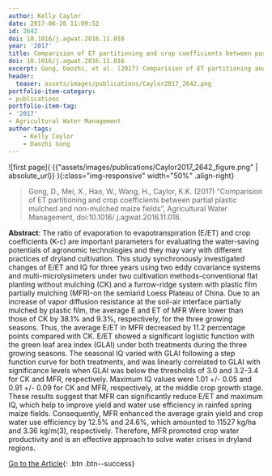 ```yaml
---
author: Kelly Caylor
date: 2017-06-26 11:09:52
id: 2642
doi: 10.1016/j.agwat.2016.11.016
year: '2017'
title: Comparision of ET partitioning and crop coefficients between partial plastic mulched and non-mulched maize fields
doi: 10.1016/j.agwat.2016.11.016
excerpt: Gong, Daozhi, et al. (2017) Comparision of ET partitioning and crop coefficients between partial plastic mulched and non-mulched maize fields, Agricultural Water Management, doi:10.1016/ j.agwat.2016.11.016
header:
  teaser: assets/images/publications/Caylor2017_2642.png
portfolio-item-category:
- publications
portfolio-item-tag:
- '2017'
- Agricultural Water Management
author-tags:
    - Kelly Caylor
    - Daozhi Gong
---
```


![first page]( {{"assets/images/publications/Caylor2017_2642_figure.png" | absolute_url}} ){:class="img-responsive" width="50%" .align-right}


> Gong, D., Mei, X., Hao, W., Wang, H., Caylor, K.K. (2017) “Comparision of ET partitioning and crop coefficients between partial plastic mulched and non-mulched maize fields”, Agricultural Water Management, doi:10.1016/ j.agwat.2016.11.016.


**Abstract**:  The ratio of evaporation to evapotranspiration (E/ET) and crop coefficients (K-c) are important parameters for evaluating the water-saving potentials of agronomic technologies and they may vary with different practices of dryland cultivation. This study synchronously investigated changes of E/ET and IQ for three years using two eddy covariance systems and multi-microlysimeters under two cultivation methods-conventional flat planting without mulching (CK) and a furrow-ridge system with plastic film partially mulching (MFR)-on the semiarid Loess Plateau of China. Due to an increase of vapor diffusion resistance at the soil-air interface partially mulched by plastic film, the average E and ET of MFR Were lower than those of CK by 38.1% and 9.3%, respectively, for the three growing seasons. Thus, the average E/ET in MFR decreased by 11.2 percentage points compared with CK. E/ET showed a significant logistic function with the green leaf area index (GLAI) under both treatments during the three growing seasons. The seasonal IQ varied with GLAI following a step function curve for both treatments, and was linearly correlated to GLAI with significance levels when GLAI was below the thresholds of 3.0 and 3.2-3.4 for CK and MFR, respectively. Maximum IQ values were 1.01 +/- 0.05 and 0.91 +/- 0.09 for CK and MFR, respectively, at the middle crop growth stage. These results suggest that MFR can significantly reduce E/ET and maximum IQ, which help to improve yield and water use efficiency in rainfed spring maize fields. Consequently, MFR enhanced the average grain yield and crop water use efficiency by 12.5% and 24.6%, which amounted to 11527 kg/ha and 3.36 kg/m(3), respectively. Therefore, MFR promoted crop water productivity and is an effective approach to solve water crises in dryland regions.


[Go to the Article](http://www.sciencedirect.com/science/article/pii/S0378377416304590){: .btn .btn--success}